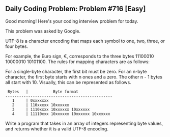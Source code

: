## Daily Coding Problem: Problem #716 [Easy]

Good morning! Here's your coding interview problem for today.

This problem was asked by Google.

UTF-8 is a character encoding that maps each symbol to one, two, three, or four bytes.

For example, the Euro sign, €, corresponds to the three bytes 11100010 10000010 10101100. The rules for mapping characters are as follows:

For a single-byte character, the first bit must be zero.
For an n-byte character, the first byte starts with n ones and a zero. The other n - 1 bytes all start with 10.
Visually, this can be represented as follows.

     Bytes   |           Byte format
    -----------------------------------------------
       1     | 0xxxxxxx
       2     | 110xxxxx 10xxxxxx
       3     | 1110xxxx 10xxxxxx 10xxxxxx
       4     | 11110xxx 10xxxxxx 10xxxxxx 10xxxxxx

Write a program that takes in an array of integers representing byte values, and returns whether it is a valid UTF-8 encoding.
